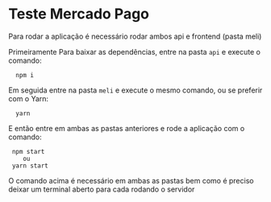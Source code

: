 # Teste Mercado Pago

Para rodar a aplicação é necessário rodar ambos api e frontend (pasta meli)


Primeiramente Para baixar as dependências, entre na pasta `api` e execute o comando:

```
  npm i
```

Em seguida entre na pasta `meli` e execute o mesmo comando, ou se preferir com o Yarn:
```
  yarn
``` 
E então entre em ambas as pastas anteriores e rode a aplicação com o comando: 
```
 npm start
    ou 
 yarn start
```

O comando acima é necessário em ambas as pastas bem como é preciso deixar um terminal aberto para cada rodando o servidor